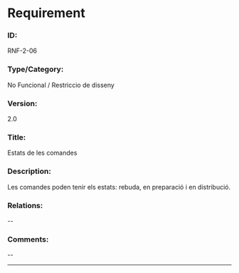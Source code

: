 # Requirement

### ID:
RNF-2-06

### Type/Category:
No Funcional / Restriccio de disseny

### Version:
2.0

### Title:
Estats de les comandes

### Description:
Les comandes poden tenir els estats: rebuda, en preparació i en distribució.

### Relations:
--

### Comments:
--

---